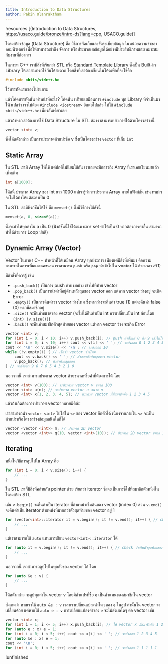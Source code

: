 ```yaml
---
title: Introduction to Data Structures
author: Pakin Olanraktham
---
```


!resources [(Introduction to Data Structures, https://usaco.guide/bronze/intro-ds?lang=cpp, USACO.guide)]

โครงสร้างข้อมูล (Data Structure) คือ วิธีการจัดเก็บและจัดระเบียบข้อมูล ในหน่วยความจำของคอมพิวเตอร์ เพื่อให้สามารถเข้าถึง จัดการ หรือประมวลผลข้อมูลได้อย่างมีประสิทธิภาพและเหมาะสมกับงานที่ต้องการ

ในภาษา C++ เรามีสิ่งที่เรียกว่า STL หรือ [Standard Template Library](https://cplusplus.com/reference/stl/) ซึ่งเป็น Built-in Library ให้เราสามารถใช้กันได้สะดวก โดยสิ่งที่เราต้องเขียนในโค้ดเพื่อที่จะใช้คือ

```cpp
#include <bits/stdc++.h>
```

ไว้บรรทัดแรกของโปรแกรม

แล้วโค้ดบรรทัดนั้น ทำหน้าที่อะไร? โค้ดนั้น เปรียบเสมือนการ `#include` ทุก Library ที่จำเป็นมาให้ แปลว่า เราไม่ต้อง `#include <iostream>` อีกต่อไปแล้ว ให้ใช้ `#include <bits/stdc++.h>` เพียงอันเดียวเลย

แล้วถ้าหากเราต้องการใช้ Data Structure ใน STL ล่ะ เราสามารถประกาศได้ด้วยโครงสร้างนี้

```cpp
vector <int> v;
```

ซึ่งโค้ดดังกล่าว เป็นการประกาศตัวแปรชื่อ v ซึ่งเป็นโครงสร้าง `vector` ที่เก็บ `int`

## Static Array

ใน STL เรามี Array ให้ใช้ แต่ปกติไม่นิยมใช้กัน เราเลยจะมีกล่าวถึง Array ที่เราเคยเรียนมาแล้วเพิ่มเติม

```cpp
int a[1000];
```

โค้ดนี้ ประกาศ Array ของ int ยาว 1000 แต่เรารู้ว่าการประกาศ Array ภายในฟังก์ชัน เช่น main จะไม่ได้ทำให้แต่ละค่าเป็น 0

ใน STL เรามีฟังก์ชันให้ใช้ คือ `memset()` ซึ่งมีวิธีการใช้ดังนี้

```cpp
memset(a, 0, sizeof(a));
```

ซึ่งจะทำให้ทุกค่าใน a เป็น 0 (ฟังก์ชันนี้ใช้ได้เฉพาะการ set ค่าให้เป็น 0 หากต้องการค่าอื่น สามารถทำได้ด้วยการ Loop ปกติ)

## Dynamic Array (Vector)

Vector ในภาษา C++ ทำหน้าที่ได้เหมือน Array ทุกประการ เพียงแต่มีสิ่งที่เพิ่มมา คือความสามารถในการเพิ่มและลดขนาด เราสามารถ `push` หรือ `pop` ค่าเข้าไปใน vector ได้ ด้วยเวลา $\mathcal{O}(1)$

มีคำสั่งที่ควรรู้ เช่น

- `.push_back()` เป็นการ push ค่าบางอย่าง เข้าไปที่ท้าย vector
- `.pop_back()` เป็นการนำค่าที่อยู่ด้านหลังสุดของ vector ออก แต่หาก vector ว่างอยู่ จะเกิด Error
- `.empty()` เป็นการคืนค่าว่า vector ว่างไหม ซึ่งหากว่างจะคืนค่า true (1) แต่จะคืนค่า false (0) หากมีสมาชิกอยู่
- `.size()` จะคืนค่าขนาดของ vector (จะไม่ได้คืนค่าเป็น int ควรเปลี่ยนเป็น int ก่อนโดย `(int) (v.size())`)
- `.back()` จะคืนค่าสมาชิกตัวสุดท้ายของ vector แต่หาก vector ว่าง จะเกิด Error

```cpp
vector <int> v;
for (int i = 0; i < 10; i++) v.push_back(i); // push ค่าตั้งแต่ 0 ถึง 9 เข้าไปใน vector
for (int i = 0; i < 10; i++) cout << v[i] << ' '; // จะส่งออก 0 1 2 3 4 5 6 7 8 9
cout << '\n' << v.size() << '\n'; // จะส่งออก 10
while (!v.empty()) { // เช็คว่า vector ว่างไหม
    cout << v.back() << ' '; // ส่งออกตัวท้ายสุดของ vector
    v.pop_back(); // นำค่าท้ายสุดออก
} // จะส่งออก 9 8 7 6 5 4 3 2 1 0
```

นอกจากนี้ เราสามารถประกาศ vector ด้วยขนาดหรือค่าที่ต้องการได้ โดย

```cpp
vector <int> v(100); // จะประกาศ vector v ขนาด 100
vector <int> u(n); // จะประกาศ vector u ขนาด n
vector <int> x{1, 2, 3, 4, 5}; // ประกาศ vector ที่มีสมาชิกคือ 1 2 3 4 5
```

แล้วถ้าเกิดต้องการประกาศ vector หลายมิติล่ะ

เราสามารถนำ `vector <int>` ไปใส่ใน `<>` ของ vector อีกตัวได้ เนื่องจากภายใน `<>` จะเป็นตัวแปรหรือโครงสร้างข้อมูลชนิดใดก็ได้

```cpp
vector <vector <int>> m; // ประกาศ 2D vector
vector <vector <int>> q(10, vector <int>(10)); // ประกาศ 2D vector ขนาด 10 x 10
```

## Iterating

หนึ่งในวิธีการลูปไปใน Array คือ

```cpp
for (int i = 0; i < v.size(); i++) {
    // ...
}
```

ใน STL เราก็มีสิ่งที่คล้ายกับ pointer ด้วย เรียกว่า iterator ซึ่งจะเป็นการชี้ไปที่สมาชิกตัวหนึ่งในโครงสร้าง STL

เช่น `v.begin()` จะคืนค่าเป็น iterator ที่ตำแหน่งเริ่มต้นของ vector (index 0) ส่วน `v.end()` จะคืนค่าเป็น iterator ตำแหน่งที่มากกว่าตัวสุดท้ายของ vector อยู่ 1

```cpp
for (vector<int>::iterator it = v.begin(); it != v.end(); it++) { // check ว่าเกินตัวสุดท้ายของ vector หรือยัง
    // ...
}
```

แต่เราสามารถใช้ `auto` แทนการเขียน `vector<int>::iterator` ได้

```cpp
for (auto it = v.begin(); it != v.end(); it++) { // check ว่าเกินตัวสุดท้ายของ vector หรือยัง
    // ...
}
```

นอกจากนี้ เราสามารถลูปไปในทุกตัวของ vector ได้ โดย

```cpp
for (auto &e : v) {
    // ...
}
```

โค้ดดังกล่าว จะลูปทุกค่าใน vector v โดยมีตัวแปรที่ชื่อ `e` เป็นตัวแทนของสมาชิกใน vector

สังเกตว่า หากเราใช้ `auto &e : v` เวลาเราเปลี่ยนแปลงค่าใดๆ ของ `e` ในลูป ค่านั้นใน vector จะเปลี่ยนด้วย แต่หากใช้ `auto e : v` การเปลี่ยนแปลงค่าของ `e` จะไม่ส่งผลใดๆ ต่อ vector เช่น

```cpp
vector <int> x;
for (int i = 1; i <= 5; i++) x.push_back(i); // ให้ vector x มีสมาชิกคือ 1 2 3 4 5
for (auto e : x) e = 1;
for (int i = 0; i < 5; i++) cout << x[i] << ' '; // จะส่งออก 1 2 3 4 5
for (auto &e : x) e = 1;
cout << '\n';
for (int i = 0; i < 5; i++) cout << x[i] << ' '; // จะส่งออก 1 1 1 1 1
```

!unfinished
